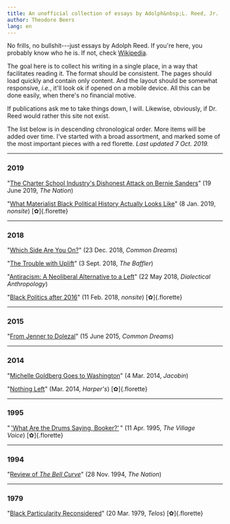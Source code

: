 ```yaml
---
title: An unofficial collection of essays by Adolph&nbsp;L. Reed, Jr.
author: Theodore Beers
lang: en
---
```


No frills, no bullshit---just essays by Adolph Reed. If you're here, you probably know who he is. If not, check [Wikipedia](https://en.wikipedia.org/wiki/Adolph_L._Reed_Jr.).

The goal here is to collect his writing in a single place, in a way that facilitates reading it. The format should be consistent. The pages should load quickly and contain only content. And the layout should be somewhat responsive, _i.e._, it'll look ok if opened on a mobile device. All this can be done easily, when there's no financial motive.

If publications ask me to take things down, I will. Likewise, obviously, if Dr. Reed would rather this site not exist.

The list below is in descending chronological order. More items will be added over time. I've started with a broad assortment, and marked some of the most important pieces with a red florette. _Last updated 7 Oct. 2019._

---

### 2019

"[The Charter School Industry's Dishonest Attack on Bernie Sanders](charter-schools-bernie/)" (19 June 2019, _The Nation_)

"[What Materialist Black Political History Actually Looks Like](materialist-black-history/)" (8 Jan. 2019, _nonsite_)&nbsp;[✿]{.florette}

---

### 2018

"[Which Side Are You On?](which-side/)" (23 Dec. 2018, _Common Dreams_)

"[The Trouble with Uplift](trouble-with-uplift/)" (3 Sept. 2018, _The Baffler_)

"[Antiracism: A Neoliberal Alternative to a Left](antiracism/)" (22 May 2018, _Dialectical Anthropology_)

"[Black Politics after 2016](black-politics-after-2016/)" (11 Feb. 2018, _nonsite_)&nbsp;[✿]{.florette}

---

### 2015

"[From Jenner to Dolezal](jenner-dolezal/)" (15 June 2015, _Common Dreams_)

---

### 2014

"[Michelle Goldberg Goes to Washington](goldberg-goes-washington/)" (4 Mar. 2014, _Jacobin_)

"[Nothing Left](nothing-left/)" (Mar. 2014, _Harper's_)&nbsp;[✿]{.florette}

---

### 1995

"&thinsp;['What Are the Drums Saying, Booker?'](drums-saying-booker/)&thinsp;" (11 Apr. 1995, _The Village Voice_)&nbsp;[✿]{.florette}

---

### 1994

"[Review of _The Bell Curve_](bell-curve-review/)" (28 Nov. 1994, _The Nation_)

---

### 1979

"[Black Particularity Reconsidered](black-particularity/)" (20 Mar. 1979, _Telos_)&nbsp;[✿]{.florette}
